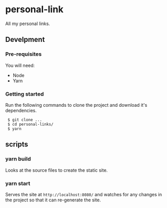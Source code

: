 # personal-link

All my personal links.

## Develpment

### Pre-requisites

You will need:
* Node
* Yarn

### Getting started

Run the following commands to clone the project and download it's dependencies.
```shell
 $ git clone ...
 $ cd personal-links/
 $ yarn
```

## scripts

### yarn build
Looks at the source files to create the static site.

### yarn start
Serves the site at `http://localhost:8080/` and watches for any changes in the project
so that it can re-generate the site.